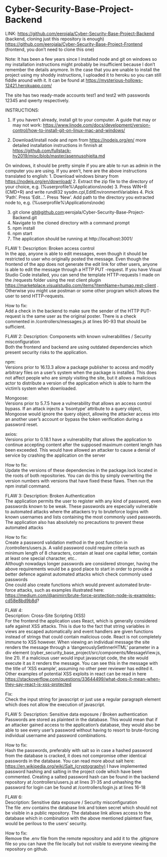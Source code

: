 # Cyber-Security-Base-Project-Backend

LINK: https://github.com/eerojala/Cyber-Security-Base-Project-Backend (backend, cloning just this repository is enough)
https://github.com/eerojala/Cyber-Security-Base-Project-Frontend (frontend, you don’t need to clone this one)

Note: It has been a few years since I installed node and git on windows so my installation instructions might probably be insufficient because I don’t remember the details anymore. In the case that you are unable to install the project using my shoddy instructions, I uploaded it to heroku so you can still fiddle around with it. It can be found at https://mysterious-hollows-12421.herokuapp.com/ 

The site has two ready-made accounts test1 and test2 with passwords 12345 and qwerty respectively.

INSTRUCTIONS:
1. If you haven’t already, install git to your computer. A guide that may or may not work: https://www.linode.com/docs/development/version-control/how-to-install-git-on-linux-mac-and-windows/

2. Download/install node and npm from https://nodejs.org/en/ more detailed installation instructions in finnish at https://github.com/fullstack-hy2019/misc/blob/master/asennusohjeita.md

On windows, it should be pretty simple if you are able to run as admin in the computer you are using. If you aren’t, here are the above instructions translated to english:
    1. Download windows binary from https://nodejs.org/en/download/
    2. Extract the zip file to the directory of your choice, e.g. (%userprofile%\Applications\node)
    3. Press WIN+R (CMD+R) and write rundll32 sysdm.cpl,EditEnvironmentVariables
    4. Pick ‘Path’. Press ‘Edit...’. Press ‘New’. Add path to the directory you extracted node to, e.g. (%userprofile%\Applications\node)

3. git clone git@github.com:eerojala/Cyber-Security-Base-Project-Backend.git
4. Navigate to the cloned directory with a command prompt
5. npm install
6. npm start
7. The application should be running at http://localhost:3001/



FLAW 1:
Description: Broken access control  
In the app, anyone is able to edit messages, even though it should be restricted to user who originally posted the message. Even though the frontend of the app does not generate the edit link for other users, anyone is able to edit the message through a HTTP PUT -request. If you have Visual Studio Code installed, you can send the template HTTP-requests I made on the /requests folder using the rest client plugin https://marketplace.visualstudio.com/items?itemName=humao.rest-client . Otherwise you might use postman or some other program which allows the user to send HTTP-requests.

How to fix:  
Add a check in the backend to make sure the sender of the HTTP PUT-request is the same user as the original poster. There is a check commented in /controllers/messages.js at lines 90-93 that should be sufficient.



FLAW 2: 
Description: Components with known vulnerabilities / Security misconfiguration  
Both the frontend and backend are using outdated dependencies which present security risks to the application. 

npm:  
Versions prior to 16.13.3 allow a package publisher to access and modify arbitrary files on a user’s system when the package is installed. This does not affect people who are simply visiting the site, but it allows a malicious actor to distribute a version of the application which is able to harm the victim’s system when downloaded.

Mongoose:  
Versions prior to 5.7.5 have a vulnerability that allows an access control bypass. If an attack injects a ‘bsontype’ attribute to a query object, Mongoose would ignore the query object, allowing the attacker access into an another user’s account or bypass the token verification during a password reset.

axios:  
Versions prior to 0.18.1 have a vulnerability that allows the application to continue accepting content after the supposed maximum content length has been exceeded. This would have allowed an attacker to cause a denial of service by crashing the application on the server

How to fix:  
Update the versions of these dependencies in the package.lock located in the roots of both repositories. You can do this by simply overwriting the version numbers with versions that have fixed these flaws. Then run the npm install command.



FLAW 3:
Description: Broken Authentication  
The application permits the user to register with any kind of password, even passwords known to be weak. These passwords are especially vulnerable to automated attacks where the attackers try to bruteforce logins with known usernames and lists containing the most commonly used passwords. The application also has absolutely no precautions to prevent these automated attacks

How to fix:  
Create a password validation method in the post function in  /controllers/users.js. A valid password could require criteria such as minimum length of 8 characters, contain at least one capital letter, contain at least one special character, etc..  
Although nowadays longer passwords are considered stronger, having the above requirements would be a good place to start in order to provide a better defence against automated attacks which check commonly used passwords  
One could also create functions which would prevent automated brute-force attacks, such as examples illustrated here: https://medium.com/@animirr/brute-force-protection-node-js-examples-cd58e8bd9b8d?


FLAW 4:  
Description: Cross-Site Scripting (XSS)  
For the frontend the application uses React, which is generally considered safe against XSS attacks. This is due to the fact that string variables in views are escaped automatically and event handlers are given functions instead of strings that could contain malicious code. React is not completely immune to XSS however. When viewing an individual message the site renders the message through a ‘dangerouslySetInnerHTML’ parameter in a div element (cyber_security_base_project/src/components/MessageView.js, line 21). If a malicious user would input javascript code, the site would execute it as it renders the message. You can see this in the message with the title of ‘XSS example’, assuming no other peer reviewer has edited it. Other examples of potential XSS exploits in react can be read in here https://stackoverflow.com/questions/33644499/what-does-it-mean-when-they-say-react-is-xss-protected

Fix:  
Check the input string for javascript or just use a regular paragraph element which does not allow the execution of javascript.


FLAW 5: 
Description: Sensitive data exposure / Broken authentication  
Passwords are stored as plaintext in the database. This would mean that if an attacker gained access to the application’s database, they would also be able to see every user’s password without having to resort to brute-forcing individual username and password combinations. 

How to fix:  
Hash the passwords, preferably with salt so in case a hashed password from the database is cracked, it does not compromise other identical passwords in the database. You can read more about salt here: https://en.wikipedia.org/wiki/Salt_(cryptography)
I have implemented password hashing and salting in the project code which have been commented. Creating a salted password hash can be found in the backend repository at /controllers/users.js at lines 31-35 and unhashing the password for login can be found at /controllers/login.js at lines 16-18


FLAW 6:  
Description: Sensitive data exposure / Security misconfiguration  
The file .env contains the database link and token secret which should not be visible in a public repository. The database link allows access to the database which in combination with the above mentioned plaintext flaw, would be perilous to the users’ security.

How to fix:  
Remove the .env file from the remote repository and add it to the .gitignore file so you can have the file locally but not visible to everyone viewing the repository on github.

